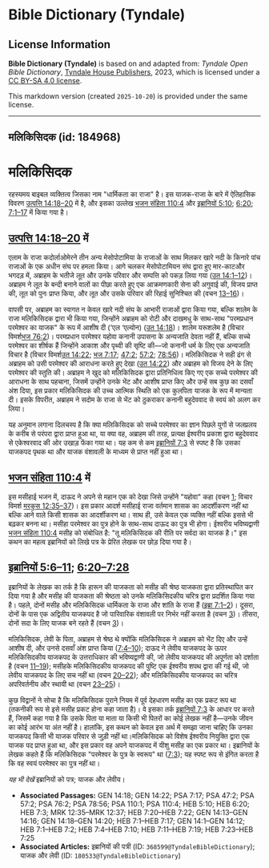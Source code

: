 # Bible Dictionary (Tyndale)

## License Information

**Bible Dictionary (Tyndale)** is based on and adapted from: _Tyndale Open Bible Dictionary_, [Tyndale House Publishers](https://tyndaleopenresources.com/), 2023, which is licensed under a [CC BY-SA 4.0 license](https://creativecommons.org/licenses/by-sa/4.0/legalcode.en).

This markdown version (created `2025-10-20`) is provided under the same license.



--------------------------------

## मलिकिसिदक (id: 184968)

मलिकिसिदक
=========

रहस्यमय बाइबल व्यक्तित्व जिसका नाम "धार्मिकता का राजा" है। इस याजक\-राजा के बारे में ऐतिहासिक विवरण [उत्पत्ति 14:18–20](https://ref.ly/Gen14:18-Gen14:20) में है, और इसका उल्लेख [भजन संहिता 110:4](https://ref.ly/Ps110:4) और [इब्रानियों 5:10](https://ref.ly/Heb5:10); [6:20](https://ref.ly/Heb6:20); [7:1–17](https://ref.ly/Heb7:1-Heb7:17) में किया गया है।

[उत्पत्ति 14:18–20](https://ref.ly/Gen14:18-Gen14:20) में
---------------------------------------------------------

एलाम के राजा कदोर्लाओमेरने तीन अन्य मेसोपोटामिया के राजाओं के साथ मिलकर खारे नदी के किनारे पांच राजाओं के एक अधीन संघ पर हमला किया। आगे चलकर मेसोपोटामियन संघ द्वारा हुए मार\-काटऔर भगदड़ में, अब्राहम के भतीजे लूत और उनके परिवार और सम्पत्ति को पकड़ लिया गया ([उत 14:1–12](https://ref.ly/Gen14:1-Gen14:12))। अब्राहम ने लूत के बन्दी बनाने वालों का पीछा करते हुए एक आक्रमणकारी सेना की अगुवाई की, विजय प्राप्त की, लूत को पुनः प्राप्त किया, और लूत और उसके परिवार की रिहाई सुनिश्चित की (वचन [13–16](https://ref.ly/Gen14:13-Gen14:16))।

वापसी पर, अब्राहम का स्वागत न केवल खारे नदी संघ के आभारी राजाओं द्वारा किया गया, बल्कि शालेम के राजा मलिकिसिदक द्वारा भी किया गया, जिन्होंने अब्राहम को रोटी और दाखमधु के साथ\-साथ "परमप्रधान परमेश्वर का याजक" के रूप में आशीष दी ('एल ‘एल्योन) ([उत 14:18](https://ref.ly/Gen14:18))। शालेम यरूशलेम है (विचार विमर्श[भज 76:2](https://ref.ly/Ps76:2))। परमप्रधान परमेश्वर यहोवा कनानी उपासना के अन्यजाति देवता नहीं हैं, बल्कि सच्चे परमेश्वर का शीर्षक हैं जिन्होंने आकाश और पृथ्वी की सृष्टि की—जो कनानी धर्म के लिए एक अन्यजाति विचार है (विचार विमर्श[उत 14:22](https://ref.ly/Gen14:22); [भज 7:17](https://ref.ly/Ps7:17); [47:2](https://ref.ly/Ps47:2); [57:2](https://ref.ly/Ps57:2); [78:56](https://ref.ly/Ps78:56))। मलिकिसिदक ने सही ढंग से अब्राहम को उसी परमेश्वर की आराधना करते हुए देखा ([उत 14:22](https://ref.ly/Gen14:22)) और अब्राहम को विजय देने के लिए परमेश्वर की स्तुति की। अब्राहम ने खुद को मलिकिसिदक द्वारा प्रतिनिधित्व किए गए एक सच्चे परमेश्वर की आराधना के साथ पहचाना, जिसमें उन्होंने उनके भेंट और आशीष प्राप्त किए और उन्हें सब कुछ का दसवाँ अंश दिया, इस प्रकार मलिकिसिदक की उच्च आत्मिक स्थिति को एक कुलपिता याजक के रूप में मान्यता दी। इसके विपरीत, अब्राहम ने सदोम के राजा से भेंट को ठुकराकर कनानी बहुदेववाद से स्वयं को अलग कर लिया।

यह अनुमान लगाना दिलचस्प है कि क्या मलिकिसिदक को सच्चे परमेश्वर का ज्ञान पिछले युगों से जलप्रलय के करीब से परंपरा द्वारा प्राप्त हुआ था, या क्या वह, अब्राहम की तरह, प्रत्यक्ष ईश्वरीय प्रकाश द्वारा बहुदेववाद से एकेश्वरवाद की ओर उखाड़ फेंका गया था। यह कम से कम [इब्रानियों 7:3](https://ref.ly/Heb7:3) से स्पष्ट है कि उसका याजकपद पृथक था और याजक वंशावली के माध्यम से प्राप्त नहीं हुआ था।

[भजन संहिता 110:4](https://ref.ly/Ps110:4) में
----------------------------------------------

इस मसीहाई भजन में, दाऊद ने अपने से महान एक को देखा जिसे उन्होंने "यहोवा" कहा (वचन [1](https://ref.ly/Ps110:1); विचार विमर्श [मरकुस 12:35–37](https://ref.ly/Mark12:35-Mark12:37))। इस प्रकार आदर्श मसीहाई राजा वर्तमान शासक का आदर्शीकरण नहीं था बल्कि आने वाले किसी शासक का आदर्शीकरण था। साथ ही, उसे केवल एक व्यक्ति नहीं बल्कि इससे भी बढ़कर बनना था। मसीहा परमेश्वर का पुत्र होने के साथ\-साथ दाऊद का पुत्र भी होगा। ईश्वरीय भविष्यद्वाणी [भजन संहिता 110:4](https://ref.ly/Ps110:4) मसीह को संबोधित है: "तू मलिकिसिदक की रीति पर सर्वदा का याजक है।" इस कथन का महत्व इब्रानियों को लिखे पत्र के प्रेरित लेखक पर छोड़ दिया गया है।

[इब्रानियों 5:6–11](https://ref.ly/Heb5:6-Heb5:11); [6:20–7:28](https://ref.ly/Heb6:20-Heb7:28)
-----------------------------------------------------------------------------------------------

इब्रानियों के लेखक का तर्क है कि हारून की याजकता को मसीह की श्रेष्ठ याजकता द्वारा प्रतिस्थापित कर दिया गया है और मसीह की याजकता की श्रेष्ठता को उनके मलिकिसिदकीय चरित्र द्वारा प्रदर्शित किया गया है। पहले, दोनों मसीह और मलिकिसिदक धार्मिकता के राजा और शांति के राजा हैं ([इब्रा 7:1–2](https://ref.ly/Heb7:1-Heb7:2))। दूसरा, दोनों के पास एक अद्वितीय याजकपद है जो पारिवारिक वंशावली पर निर्भर नहीं करता है (वचन [3](https://ref.ly/Heb7:3))। तीसरा, दोनों सदा के लिए याजक बने रहते हैं (वचन [3](https://ref.ly/Heb7:3))।

मलिकिसिदक, लेवी के पिता, अब्राहम से श्रेष्ठ थे क्योंकि मलिकिसिदक ने अब्राहम को भेंट दिए और उन्हें आशीष दी, और उनसे दसवाँ अंश प्राप्त किया ([7:4–10](https://ref.ly/Heb7:4-Heb7:10)); दाऊद ने लेवीय याजकपद के ऊपर मलिकिसिदकीय याजकपद के उत्तराधिकार की भविष्यद्वाणी की, जो लेवीय याजकपद की अपूर्णता को दर्शाता है (वचन [11–19](https://ref.ly/Heb7:11-Heb7:19)); मसीहके मलिकिसिदकीय याजकपद की पुष्टि एक ईश्वरीय शपथ द्वारा की गई थी, जो लेवीय याजकपद के लिए सच नहीं था (वचन [20–22](https://ref.ly/Heb7:20-Heb7:22)); और मलिकिसिदकीय याजकपद का चरित्र अपरिवर्तनीय और स्थायी था (वचन [23–25](https://ref.ly/Heb7:23-Heb7:25))।

कुछ विद्वानों ने सोचा है कि मलिकिसिदक पुराने नियम में पूर्व देहधारण मसीह का एक प्रकट रूप था (तकनीकी रूप से इसे मसीह प्रकट होना कहा जाता है)। वे इसका तर्क [इब्रानियों 7:3](https://ref.ly/Heb7:3) के आधार पर करते हैं, जिसमें कहा गया है कि उसके पिता या माता या किसी भी पितरों का कोई लेखक नहीं है—उनके जीवन का कोई आरंभ या अंत नहीं है। हालांकि, इस कथन को केवल इस अर्थ में समझा जाना चाहिए कि उनका याजकपद किसी भी याजक परिवार से जुड़ी नहीं था।मलिकिसिदक को विशेष ईश्वरीय नियुक्ति द्वारा एक याजक पद प्राप्त हुआ था, और इस प्रकार वह अपने याजकपद में यीशु मसीह का एक प्रकार था। इब्रानियों के लेखक कहते हैं कि मलिकिसिदक "परमेश्वर के पुत्र के स्वरूप" था ([7:3](https://ref.ly/Heb7:3)); यह स्पष्ट रूप से इंगित करता है कि वह स्वयं परमेश्वर का पुत्र नहीं था।

*यह भी देखें* इब्रानियों को पत्र; याजक और लेवीय।

* **Associated Passages:** GEN 14:18; GEN 14:22; PSA 7:17; PSA 47:2; PSA 57:2; PSA 76:2; PSA 78:56; PSA 110:1; PSA 110:4; HEB 5:10; HEB 6:20; HEB 7:3; MRK 12:35–MRK 12:37; HEB 7:20–HEB 7:22; GEN 14:13–GEN 14:16; GEN 14:18–GEN 14:20; HEB 7:1–HEB 7:17; GEN 14:1–GEN 14:12; HEB 7:1–HEB 7:2; HEB 7:4–HEB 7:10; HEB 7:11–HEB 7:19; HEB 7:23–HEB 7:25
* **Associated Articles:** इब्रानियों की पत्री  (ID: `368599@TyndaleBibleDictionary`); याजक और लेवी (ID: `180533@TyndaleBibleDictionary`)

